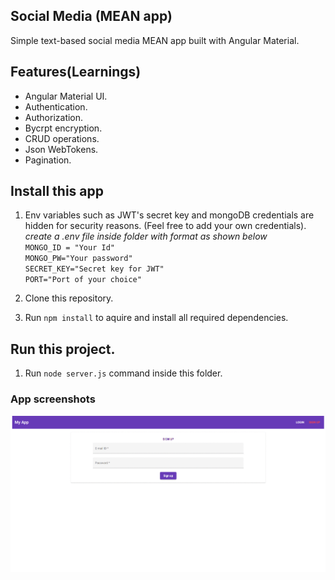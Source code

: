 ## Social Media (MEAN app)
Simple text-based social media MEAN app built with Angular Material.

## Features(Learnings)
* Angular Material UI.
* Authentication.
* Authorization.
* Bycrpt encryption.
* CRUD operations.
* Json WebTokens.
* Pagination.

## Install this app
1. Env variables such as JWT's secret key and mongoDB credentials are hidden for security reasons.
(Feel free to add your own credentials).  
*create a .env file inside folder with format as shown below*  
`MONGO_ID = "Your Id"`  
`MONGO_PW="Your password"`  
`SECRET_KEY="Secret key for JWT"`  
`PORT="Port of your choice"`

1. Clone this repository.

2. Run `npm install` to aquire and install all required dependencies.
## Run this project.
1. Run `node server.js` command inside this folder.

### **App screenshots**
![Alt Text](/screens.gif)